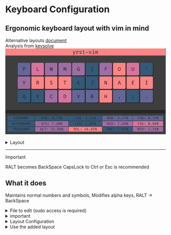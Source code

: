 # Keyboard Configuration

## Ergonomic keyboard layout with vim in mind

Alternative layouts [document](https://docs.google.com/document/d/1Ic-h8UxGe5-Q0bPuYNgE3NoWiI8ekeadvSQ5YysrwII/edit?tab=t.0)<br>
Analysis from [keysolve](https://clemenpine.github.io/keysolve-web/)<br>
![Keysolve analysis](analysis.png)

<details><summary>Layout</summary>
p l w m g z f o u '<br>
y r s t k j n a e i<br>
q x c d v b h , ; .<br>
</details>

---

> [!important]
> RALT becomes BackSpace
> CapsLock to Ctrl or Esc is recommended

## What it does

Maintains normal numbers and symbols, Modifies alpha keys, RALT -> BackSpace

<details><summary>File to edit (sudo access is required)</summary>

```
/usr/share/X11/xkb/symbols/us
```
</details>

<details><summary>important</summary>
Look for

```
xkb_symbols "<layout name>"
```
And change it to your preferences

```
xkb_symbols "basic"
```
</details>

<details><summary>Layout Configuration</summary>

```
partial alphanumeric_keys
xkb_symbols "basic" {

    name[Group1]= "English (yrst-vim)";

    key <TLDE> {	[     grave,	asciitilde	]	};
    key <AE01> {	[	  1,	exclam 		]	};
    key <AE02> {	[	  2,	at		]	};
    key <AE03> {	[	  3,	numbersign	]	};
    key <AE04> {	[	  4,	dollar		]	};
    key <AE05> {	[	  5,	percent		]	};
    key <AE06> {	[	  6,	asciicircum	]	};
    key <AE07> {	[	  7,	ampersand	]	};
    key <AE08> {	[	  8,	asterisk	]	};
    key <AE09> {	[	  9,	parenleft	]	};
    key <AE10> {	[	  0,	parenright	]	};
    key <AE11> {	[     minus,	underscore	]	};
    key <AE12> {	[     equal,	plus		]	};

    key <AD01> {	[	  p,	P 		]	};
    key <AD02> {	[	  l,	L		]	};
    key <AD03> {	[	  w,	W		]	};
    key <AD04> {	[	  m,	M		]	};
    key <AD05> {	[	  g,	G		]	};
    key <AD06> {	[	  z,	Z		]	};
    key <AD07> {	[	  f,	F		]	};
    key <AD08> {	[	  o,	O		]	};
    key <AD09> {	[	  u,	U		]	};
    key <AD10> {	[ apostrophe,	quotedbl	]	};
    key <AD11> {	[ bracketleft,	braceleft	]	};
    key <AD12> {	[ bracketright,	braceright	]	};

    key <AC01> {	[	  y,	Y 		]	};
    key <AC02> {	[	  r,	R		]	};
    key <AC03> {	[	  s,	S		]	};
    key <AC04> {	[	  t,	T		]	};
    key <AC05> {	[	  k,	K		]	};
    key <AC06> {	[	  j,	J		]	};
    key <AC07> {	[	  n,	N		]	};
    key <AC08> {	[	  a,	A		]	};
    key <AC09> {	[	  e,	E		]	};
    key <AC10> {	[ 	  i,	I    		]	};
    key <AC11> {	[     slash,	question	]	};

    key <AB01> {	[	  q,	Q 		]	};
    key <AB02> {	[	  x,	X		]	};
    key <AB03> {	[	  c,	C		]	};
    key <AB04> {	[	  d,	D		]	};
    key <AB05> {	[	  v,	V		]	};
    key <AB06> {	[	  b,	B		]	};
    key <AB07> {	[	  h,	H		]	};
    key <AB08> {	[     comma,	less		]	};
    key <AB09> {	[ semicolon,	colon		]	};
    key <AB10> {	[    period,	greater		]	};

    key <BKSL> {	[ backslash,    bar		]	};
    key <RALT> {	[ BackSpace,	BackSpace	]	};
};
```
</details>

<details><summary>Use the added layout</summary>

```
setxkbmap -layout us -variant <layout_name>
```

````
setxkbmap -layout us -variant basic
```
</details>
